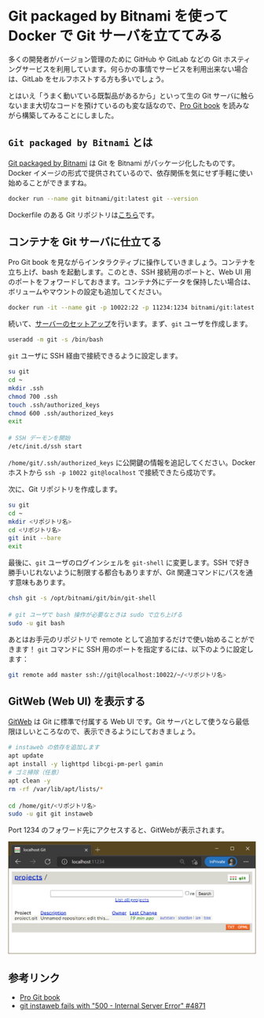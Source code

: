 # Git packaged by Bitnami を使って Docker で Git サーバを立ててみる

多くの開発者がバージョン管理のために GitHub や GitLab などの Git ホスティングサービスを利用しています。何らかの事情でサービスを利用出来ない場合は、GitLab をセルフホストする方も多いでしょう。

とはいえ「うまく動いている既製品があるから」といって生の Git サーバに触らないまま大切なコードを預けているのも変な話なので、[Pro Git book](https://git-scm.com/book/ja/v2/Git%E3%82%B5%E3%83%BC%E3%83%90%E3%83%BC-%E3%83%97%E3%83%AD%E3%83%88%E3%82%B3%E3%83%AB) を読みながら構築してみることにしました。

## `Git packaged by Bitnami` とは

[Git packaged by Bitnami](https://bitnami.com/stack/git) は Git を Bitnami がパッケージ化したものです。Docker イメージの形式で提供されているので、依存関係を気にせず手軽に使い始めることができますね。

```bash
docker run --name git bitnami/git:latest git --version
```

Dockerfile のある Git リポジトリは[こちら](https://github.com/bitnami/bitnami-docker-git)です。

## コンテナを Git サーバに仕立てる

Pro Git book を見ながらインタラクティブに操作していきましょう。コンテナを立ち上げ、bash を起動します。このとき、SSH 接続用のポートと、Web UI 用のポートをフォワードしておきます。コンテナ外にデータを保持したい場合は、ボリュームやマウントの設定も追加してください。

```bash
docker run -it --name git -p 10022:22 -p 11234:1234 bitnami/git:latest bash
```

続いて、[サーバーのセットアップ](https://git-scm.com/book/ja/v2/Git%E3%82%B5%E3%83%BC%E3%83%90%E3%83%BC-%E3%82%B5%E3%83%BC%E3%83%90%E3%83%BC%E3%81%AE%E3%82%BB%E3%83%83%E3%83%88%E3%82%A2%E3%83%83%E3%83%97)を行います。まず、`git` ユーザを作成します。

```bash
useradd -m git -s /bin/bash
```

`git` ユーザに SSH 経由で接続できるように設定します。

```bash
su git
cd ~
mkdir .ssh
chmod 700 .ssh
touch .ssh/authorized_keys
chmod 600 .ssh/authorized_keys
exit

# SSH デーモンを開始
/etc/init.d/ssh start
```

`/home/git/.ssh/authorized_keys` に公開鍵の情報を追記してください。Docker ホストから `ssh -p 10022 git@localhost` で接続できたら成功です。

次に、Git リポジトリを作成します。

```bash
su git
cd ~
mkdir <リポジトリ名>
cd <リポジトリ名>
git init --bare
exit
```

最後に、`git` ユーザのログインシェルを `git-shell` に変更します。SSH で好き勝手いじれないように制限する都合もありますが、Git 関連コマンドにパスを通す意味もあります。

```bash
chsh git -s /opt/bitnami/git/bin/git-shell

# git ユーザで bash 操作が必要なときは sudo で立ち上げる
sudo -u git bash
```

あとはお手元のリポジトリで remote として追加するだけで使い始めることができます！ `git` コマンドに SSH 用のポートを指定するには、以下のように設定します：

```bash
git remote add master ssh://git@localhost:10022/~/<リポジトリ名>
```

## GitWeb (Web UI) を表示する

[GitWeb](https://git-scm.com/book/ja/v2/Git%E3%82%B5%E3%83%BC%E3%83%90%E3%83%BC-GitWeb) は Git に標準で付属する Web UI です。Git サーバとして使うなら最低限ほしいところなので、表示できるようにしておきましょう。

```bash
# instaweb の依存を追加します
apt update
apt install -y lighttpd libcgi-pm-perl gamin
# ゴミ掃除（任意）
apt clean -y
rm -rf /var/lib/apt/lists/*

cd /home/git/<リポジトリ名>
sudo -u git git instaweb
```

Port 1234 のフォワード先にアクセスすると、GitWebが表示されます。

![localhost-git](./img/localhost-git.png)

## 参考リンク

* [Pro Git book](https://git-scm.com/book/ja/v2/)
* [git instaweb fails with "500 - Internal Server Error" #4871](https://github.com/microsoft/WSL/issues/4871)
